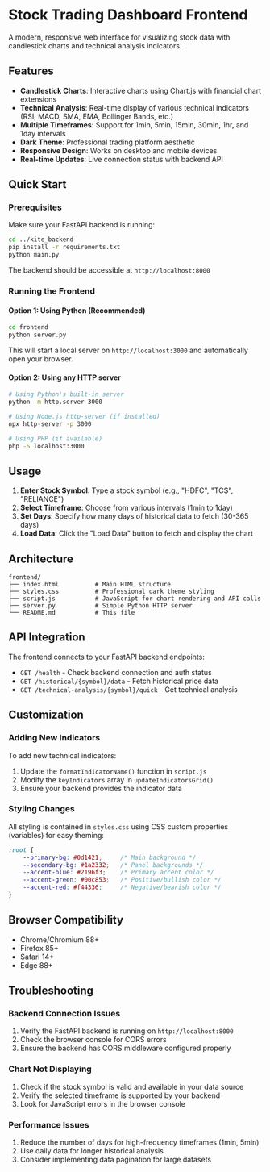 # Stock Trading Dashboard Frontend

A modern, responsive web interface for visualizing stock data with candlestick charts and technical analysis indicators.

## Features

- **Candlestick Charts**: Interactive charts using Chart.js with financial chart extensions
- **Technical Analysis**: Real-time display of various technical indicators (RSI, MACD, SMA, EMA, Bollinger Bands, etc.)
- **Multiple Timeframes**: Support for 1min, 5min, 15min, 30min, 1hr, and 1day intervals
- **Dark Theme**: Professional trading platform aesthetic
- **Responsive Design**: Works on desktop and mobile devices
- **Real-time Updates**: Live connection status with backend API

## Quick Start

### Prerequisites

Make sure your FastAPI backend is running:

```bash
cd ../kite_backend
pip install -r requirements.txt
python main.py
```

The backend should be accessible at `http://localhost:8000`

### Running the Frontend

#### Option 1: Using Python (Recommended)

```bash
cd frontend
python server.py
```

This will start a local server on `http://localhost:3000` and automatically open your browser.

#### Option 2: Using any HTTP server

```bash
# Using Python's built-in server
python -m http.server 3000

# Using Node.js http-server (if installed)
npx http-server -p 3000

# Using PHP (if available)
php -S localhost:3000
```

## Usage

1. **Enter Stock Symbol**: Type a stock symbol (e.g., "HDFC", "TCS", "RELIANCE")
2. **Select Timeframe**: Choose from various intervals (1min to 1day)
3. **Set Days**: Specify how many days of historical data to fetch (30-365 days)
4. **Load Data**: Click the "Load Data" button to fetch and display the chart

## Architecture

```
frontend/
├── index.html          # Main HTML structure
├── styles.css          # Professional dark theme styling
├── script.js           # JavaScript for chart rendering and API calls
├── server.py           # Simple Python HTTP server
└── README.md           # This file
```

## API Integration

The frontend connects to your FastAPI backend endpoints:

- `GET /health` - Check backend connection and auth status
- `GET /historical/{symbol}/data` - Fetch historical price data
- `GET /technical-analysis/{symbol}/quick` - Get technical analysis

## Customization

### Adding New Indicators

To add new technical indicators:

1. Update the `formatIndicatorName()` function in `script.js`
2. Modify the `keyIndicators` array in `updateIndicatorsGrid()` 
3. Ensure your backend provides the indicator data

### Styling Changes

All styling is contained in `styles.css` using CSS custom properties (variables) for easy theming:

```css
:root {
    --primary-bg: #0d1421;     /* Main background */
    --secondary-bg: #1a2332;   /* Panel backgrounds */
    --accent-blue: #2196f3;    /* Primary accent color */
    --accent-green: #00c853;   /* Positive/bullish color */
    --accent-red: #f44336;     /* Negative/bearish color */
}
```

## Browser Compatibility

- Chrome/Chromium 88+
- Firefox 85+
- Safari 14+
- Edge 88+

## Troubleshooting

### Backend Connection Issues

1. Verify the FastAPI backend is running on `http://localhost:8000`
2. Check the browser console for CORS errors
3. Ensure the backend has CORS middleware configured properly

### Chart Not Displaying

1. Check if the stock symbol is valid and available in your data source
2. Verify the selected timeframe is supported by your backend
3. Look for JavaScript errors in the browser console

### Performance Issues

1. Reduce the number of days for high-frequency timeframes (1min, 5min)
2. Use daily data for longer historical analysis
3. Consider implementing data pagination for large datasets